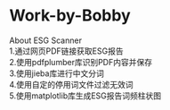 # Work-by-Bobby
About ESG Scanner  
1.通过网页PDF链接获取ESG报告  
2.使用pdfplumber库识别PDF内容并保存  
3.使用jieba库进行中文分词  
4.使用自定的停用词文件过滤无效词  
5.使用matplotlib库生成ESG报告词频柱状图  
